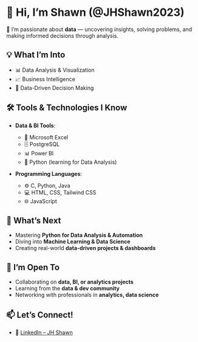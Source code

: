 # 👋 Hi, I’m Shawn (@JHShawn2023)

🎯 I’m passionate about **data** — uncovering insights, solving problems, and making informed decisions through analysis.

## 💡 What I’m Into
- 📊 Data Analysis & Visualization  
- 📈 Business Intelligence  
- 🧠 Data-Driven Decision Making  

## 🛠️ Tools & Technologies I Know
- **Data & BI Tools**:  
  - 📘 Microsoft Excel  
  - 🗄️ PostgreSQL  
  - 📊 Power BI  
  - 🐍 Python (learning for Data Analysis)

- **Programming Languages**:
  - ⚙️ C, Python, Java  
  - 💻 HTML, CSS, Tailwind CSS
  - 🌐 JavaScript  


## 🚀 What’s Next
- Mastering **Python for Data Analysis & Automation**  
- Diving into **Machine Learning & Data Science**  
- Creating real-world **data-driven projects & dashboards**

## 🤝 I’m Open To
- Collaborating on **data, BI, or analytics projects**  
- Learning from the **data & dev community**  
- Networking with professionals in **analytics, data science**

## 📫 Let’s Connect!
- 🔗 [LinkedIn – JH Shawn](https://www.linkedin.com/in/jh-shawn/)

<!---
JHShawn2023/JHShawn2023
https://github.com/JHShawn2023
--->
